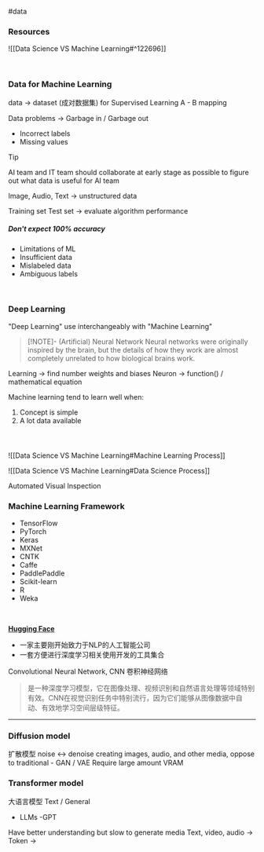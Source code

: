 #data 

### Resources

![[Data Science VS Machine Learning#^122696]]

<br>

### Data for Machine Learning

data → dataset (成对数据集) for Supervised Learning A - B mapping

Data problems → Garbage in / Garbage out
-   Incorrect labels
-   Missing values

> [!tip]
> AI team and IT team should collaborate at early stage as possible to figure out what data is useful for AI team

Image, Audio, Text → unstructured data

Training set
Test set →  evaluate algorithm performance

##### Don't expect 100% accuracy
- Limitations of ML
- Insufficient data
- Mislabeled data
- Ambiguous labels

<br>

### Deep Learning

"Deep Learning" use interchangeably with "Machine Learning"

> [!NOTE]- (Artificial) Neural Network
> Neural networks were originally inspired by the brain, but the details of how they work are almost completely unrelated to how biological brains work.

Learning → find number weights and biases
Neuron → function() / mathematical equation 

Machine learning tend to learn well when:
1. Concept is simple 
2. A lot data  available 

<br>

###

![[Data Science VS Machine Learning#Machine Learning Process]]

![[Data Science VS Machine Learning#Data Science Process]]


Automated Visual Inspection

### Machine Learning Framework
- TensorFlow
- PyTorch
- Keras
- MXNet
- CNTK
- Caffe
- PaddlePaddle
- Scikit-learn
- R
- Weka

<br>

[**Hugging Face**](https://huggingface.co/)
- 一家主要刚开始致力于NLP的人工智能公司
- 一套方便进行深度学习相关使用开发的工具集合



Convolutional Neural Network, CNN 卷积神经网络
> 是一种深度学习模型，它在图像处理、视频识别和自然语言处理等领域特别有效。CNN在视觉识别任务中特别流行，因为它们能够从图像数据中自动、有效地学习空间层级特征。



---
### Diffusion model
扩散模型
noise ↔︎ denoise
creating images, audio, and other media, oppose to traditional - GAN / VAE
Require large amount VRAM

### Transformer model
大语言模型
Text / General
- LLMs -GPT

Have better understanding but slow to generate media
Text, video, audio → Token →